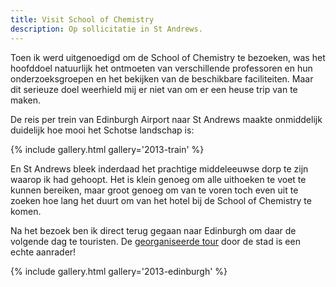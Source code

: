 ```yaml
---
title: Visit School of Chemistry
description: Op sollicitatie in St Andrews.
---
```

[1]: http://www.newedinburghtours.com/daily-tours/new-edinburgh-free-tour.html "Free Tour of Edinburgh"

Toen ik werd uitgenoedigd om de School of Chemistry te bezoeken, was het hoofddoel natuurlijk het ontmoeten van verschillende professoren en hun onderzoeksgroepen en het bekijken van de beschikbare faciliteiten. Maar dit serieuze doel weerhield mij er niet van om er een heuse trip van te maken.

De reis per trein van Edinburgh Airport naar St Andrews maakte onmiddelijk duidelijk hoe mooi het Schotse landschap is:

{% include gallery.html gallery='2013-train' %}

En St Andrews bleek inderdaad het prachtige middeleeuwse dorp te zijn waarop ik had gehoopt. Het is klein genoeg om alle uithoeken te voet te kunnen bereiken, maar groot genoeg om van te voren toch even uit te zoeken hoe lang het duurt om van het hotel bij de School of Chemistry te komen.

Na het bezoek ben ik direct terug gegaan naar Edinburgh om daar de volgende dag te touristen. De [georganiseerde tour][1] door de stad is een echte aanrader!

{% include gallery.html gallery='2013-edinburgh' %}